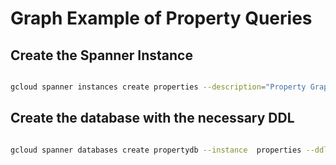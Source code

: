 # Graph Example of Property Queries

## Create the Spanner Instance

```bash

gcloud spanner instances create properties --description="Property Graph Database" --nodes=1 --config=regional-us-west1

```

## Create the database with the necessary DDL

```bash

gcloud spanner databases create propertydb --instance  properties --ddl-file=PropertyGraphDDL.sql

```

